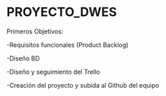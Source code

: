 # PROYECTO_DWES

Primeros Objetivos:

-Requisitos funcionales (Product Backlog)

-Diseño BD

-Diseño y seguimiento del Trello

-Creación del proyecto y subida al Github del equipo